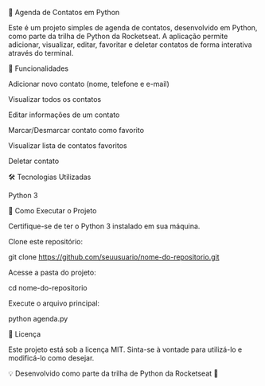 📒 Agenda de Contatos em Python

Este é um projeto simples de agenda de contatos, desenvolvido em Python, como parte da trilha de Python da Rocketseat. A aplicação permite adicionar, visualizar, editar, favoritar e deletar contatos de forma interativa através do terminal.

🚀 Funcionalidades

Adicionar novo contato (nome, telefone e e-mail)

Visualizar todos os contatos

Editar informações de um contato

Marcar/Desmarcar contato como favorito

Visualizar lista de contatos favoritos

Deletar contato

🛠️ Tecnologias Utilizadas

Python 3

📝 Como Executar o Projeto

Certifique-se de ter o Python 3 instalado em sua máquina.

Clone este repositório:

git clone https://github.com/seuusuario/nome-do-repositorio.git

Acesse a pasta do projeto:

cd nome-do-repositorio

Execute o arquivo principal:

python agenda.py

📄 Licença

Este projeto está sob a licença MIT. Sinta-se à vontade para utilizá-lo e modificá-lo como desejar.

💡 Desenvolvido como parte da trilha de Python da Rocketseat 🚀


